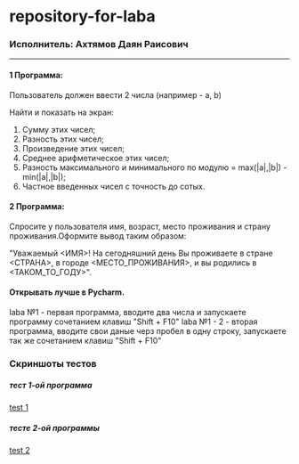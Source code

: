# repository-for-laba

### Исполнитель: Ахтямов Даян Раисович

---

#### 1 Программа:

Пользователь должен ввести 2 числа (например - a, b)

Найти и показать на экран:

1) Сумму этих чисел;
2) Разность этих чисел;
3) Произведение этих чисел;
4) Среднее арифметическое этих чисел;
5) Разность максимального и минимального по модулю = max(|a|,|b|) - min(|a|,|b|);
6) Частное введенных чисел с точность до сотых.

#### 2 Программа:

Спросите у пользователя имя, возраст, место проживания и страну проживания.Оформите вывод таким образом:

"Уважаемый <ИМЯ>!
На сегодняшний день Вы проживаете в стране <СТРАНА>, в городе <МЕСТО_ПРОЖИВАНИЯ>, и вы родились в <ТАКОМ_ТО_ГОДУ>".

#### Открывать лучше в Pycharm.

laba №1 - первая программа, вводите два числа и запускаете программу сочетанием клавиш "Shift + F10"
laba №1 - 2 - вторая программа, вводите свои даные черз пробел в одну строку, запускаете так же сочетанием клавиш "Shift + F10"

### Скриншоты тестов

##### тест 1-ой программа

[test 1](https://github.com/714100Dayan4ik51/repository-for-laba/blob/main/test%201.png)

##### тесте 2-ой программы

[test 2](https://github.com/714100Dayan4ik51/repository-for-laba/blob/main/test%202.png)
